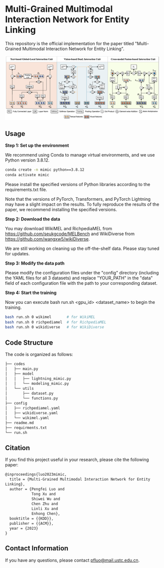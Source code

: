 # Multi-Grained Multimodal Interaction Network for Entity Linking

This repository is the official implementation for the paper titled "Multi-Grained Multimodal Interaction Network for Entity Linking". 


<p align="center">
  <img src="model.png" alt="mimic" width="640">
</p>



## Usage

**Step 1: Set up the environment**

We recommend using Conda to manage virtual environments, and we use Python version 3.8.12.
```bash
conda create -n mimic python==3.8.12
conda activate mimic
```

Please install the specified versions of Python libraries according to the requirements.txt file.

Note that the versions of PyTorch, Transformers, and PyTorch Lightning may have a slight impact on the results. To fully reproduce the results of the paper, we recommend installing the specified versions.


**Step 2: Download the data**

You may download WikiMEL and RichpediaMEL from https://github.com/seukgcode/MELBench and WikiDiverse from https://github.com/wangxw5/wikiDiverse.

We are still working on cleaning up the off-the-shelf data. Please stay tuned for updates.

**Step 3: Modify the data path**

Please modify the configuration files under the "config" directory (including the YAML files for all 3 datasets) and replace "YOUR_PATH" in the "data" field of each configuration file with the path to your corresponding dataset.

**Step 4: Start the training** 

Now you can execute bash run.sh <gpu_id> <dataset_name> to begin the training.
```bash
bash run.sh 0 wikimel       # for WikiMEL
bash run.sh 0 richpediamel  # for RichpediaMEL
bash run.sh 0 wikidiverse   # for WikiDiverse
```

## Code Structure
The code is organized as follows:
```text
├── codes
│   ├── main.py
│   ├── model
│   │   ├── lightning_mimic.py
│   │   └── modeling_mimic.py
│   └── utils
│       ├── dataset.py
│       └── functions.py
├── config
│   ├── richpediamel.yaml
│   ├── wikidiverse.yaml
│   └── wikimel.yaml
├── readme.md
├── requirments.txt
└── run.sh
```

## Citation
If you find this project useful in your research, please cite the following paper:
```text
@inproceedings{luo2023mimic,
  title = {Multi-Grained Multimodal Interaction Network for Entity Linking},
  author = {Pengfei Luo and
            Tong Xu and
            Shiwei Wu and
            Chen Zhu and 
            Linli Xu and 
            Enhong Chen},
  booktitle = {{KDD}},
  publisher = {{ACM}},
  year = {2023}
}
```


## Contact Information

If you have any questions, please contact pfluo@mail.ustc.edu.cn.